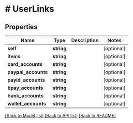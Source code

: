 # # UserLinks

## Properties

Name | Type | Description | Notes
------------ | ------------- | ------------- | -------------
**self** | **string** |  | [optional]
**items** | **string** |  | [optional]
**card_accounts** | **string** |  | [optional]
**paypal_accounts** | **string** |  | [optional]
**payid_accounts** | **string** |  | [optional]
**bpay_accounts** | **string** |  | [optional]
**bank_accounts** | **string** |  | [optional]
**wallet_accounts** | **string** |  | [optional]

[[Back to Model list]](../../README.md#models) [[Back to API list]](../../README.md#endpoints) [[Back to README]](../../README.md)

